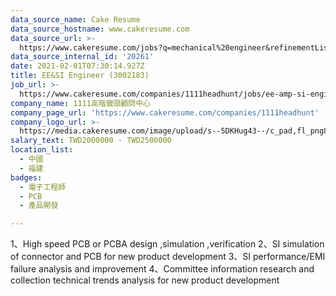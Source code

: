 ```yaml
---
data_source_name: Cake Resume
data_source_hostname: www.cakeresume.com
data_source_url: >-
  https://www.cakeresume.com/jobs?q=mechanical%20engineer&refinementList%5Blang_name%5D%5B0%5D=English&refinementList%5Bsalary_type%5D=per_year&range%5Bsalary_range%5D%5Bmin%5D=1000000&page=3
data_source_internal_id: '20261'
date: 2021-02-01T07:30:14.927Z
title: EE&SI Engineer (3002183)
job_url: >-
  https://www.cakeresume.com/companies/1111headhunt/jobs/ee-amp-si-engineer-3002183
company_name: 1111高階獵頭顧問中心
company_page_url: 'https://www.cakeresume.com/companies/1111headhunt'
company_logo_url: >-
  https://media.cakeresume.com/image/upload/s--5DKHug43--/c_pad,fl_png8,h_200,w_200/v1531993906/jlp8g9p7p6bf58jc0zju.png
salary_text: TWD2000000 - TWD2500000
location_list:
  - 中國
  - 福建
badges:
  - 電子工程師
  - PCB
  - 產品開發

---
```


1、High speed PCB or PCBA design ,simulation ,verification 2、SI simulation of connector and PCB for new product development 3、SI performance/EMI failure analysis and improvement 4、Committee information research and collection technical trends analysis for new product development